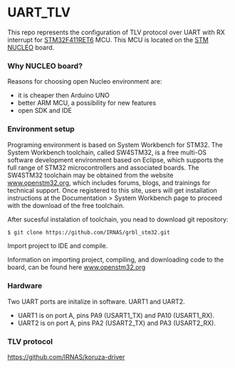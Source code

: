 # UART_TLV

This repo represents the configuration of TLV protocol over UART with RX interrupt for [STM32F411RET6][MCU_LINK] MCU. This MCU is located on the [STM NUCLEO][BOARD_LINK] board.

### Why NUCLEO board?

Reasons for choosing open Nucleo environment are:

* it is cheaper then Arduino UNO
* better ARM MCU, a possibility for new features
* open SDK and IDE


### Environment setup

Programing environment is based on System Workbench for STM32. The System Workbench toolchain, called SW4STM32, is a free multi-OS software development environment based on Eclipse, which supports the full range of STM32 microcontrollers and associated boards. The SW4STM32 toolchain may be obtained from the website www.openstm32.org, which includes forums, blogs, and trainings for technical support. Once registered to this site, users will get installation instructions at the Documentation > System Workbench page to proceed with the download of the free toolchain.

After sucesful instalation of toolchain, you nead to download git repository:

```bash
$ git clone https://github.com/IRNAS/grbl_stm32.git
```

Import project to IDE and compile.

Information on importing project, compiling, and downloading code to the board, can be found here www.openstm32.org

### Hardware
Two UART ports are initalize in software. UART1 and UART2. 
* UART1 is on port A, pins PA9 (USART1_TX) and PA10 (USART1_RX).
* UART2 is on port A, pins PA2 (USART2_TX) and PA3 (USART2_RX).


### TLV protocol
https://github.com/IRNAS/koruza-driver


[MCU_LINK]: <http://www.st.com/web/catalog/mmc/FM141/SC1169/SS1577/LN1877/PF260049>
[BOARD_LINK]: <http://www.st.com/web/catalog/tools/FM116/SC959/SS1532/LN1847/PF260320#>